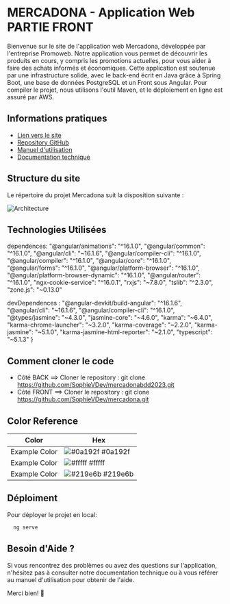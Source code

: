 
# MERCADONA - Application Web PARTIE FRONT

Bienvenue sur le site de l'application web Mercadona, développée par l'entreprise Promoweb. Notre application vous permet de découvrir les produits en cours, y compris les promotions actuelles, pour vous aider à faire des achats informés et économiques. Cette application est soutenue par une infrastructure solide, avec le back-end écrit en Java grâce à Spring Boot, une base de données PostgreSQL et un Front sous Angular. Pour compiler le projet, nous utilisons l'outil Maven, et le déploiement en ligne est assuré par AWS.


## Informations pratiques

- [Lien vers le site](http://mercadonastudi.io.s3-website.eu-west-3.amazonaws.com/)
- [Repository GitHub](https://github.com/SophieVDev/mercadonabdd2023.git)
- [Manuel d'utilisation](https://docs.google.com/presentation/d/1BiHJ4P0IwYFj6bwgaUwLMNisXprXVSaZ/edit?usp=sharing&ouid=103432003492750525135&rtpof=true&sd=true)
- [Documentation technique](https://drive.google.com/file/d/10I9eyQPA5GpkmJQJ8jsSytImhkh9pYrB/view?usp=sharing)



## Structure du site

Le répertoire du projet Mercadona suit la disposition suivante :

![Architecture](../mercadona/src/assets/images/architecture-front.png)


## Technologies Utilisées

  dependences: 
    "@angular/animations": "^16.1.0",
    "@angular/common": "^16.1.0",
    "@angular/cli": "~16.1.6",
    "@angular/compiler-cli": "^16.1.0",
    "@angular/compiler": "^16.1.0",
    "@angular/core": "^16.1.0",
    "@angular/forms": "^16.1.0",
    "@angular/platform-browser": "^16.1.0",
    "@angular/platform-browser-dynamic": "^16.1.0",
    "@angular/router": "^16.1.0",
    "ngx-cookie-service": "^16.0.1",
    "rxjs": "~7.8.0",
    "tslib": "^2.3.0",
    "zone.js": "~0.13.0"

  devDependences :
    "@angular-devkit/build-angular": "^16.1.6",
    "@angular/cli": "~16.1.6",
    "@angular/compiler-cli": "^16.1.0",
    "@types/jasmine": "~4.3.0",
    "jasmine-core": "~4.6.0",
    "karma": "~6.4.0",
    "karma-chrome-launcher": "~3.2.0",
    "karma-coverage": "~2.2.0",
    "karma-jasmine": "~5.1.0",
    "karma-jasmine-html-reporter": "~2.1.0",
    "typescript": "~5.1.3"
  }


## Comment cloner le code


- Côté BACK ==> Cloner le repository : git clone https://github.com/SophieVDev/mercadonabdd2023.git
- Côté FRONT ==> Cloner le repository : git clone https://github.com/SophieVDev/mercadona.git






## Color Reference

| Color             | Hex                                                                |
| ----------------- | ------------------------------------------------------------------ |
| Example Color | ![#0a192f](https://via.placeholder.com/10/0a192f?text=+) #0a192f |
| Example Color | ![#fffff](https://via.placeholder.com/10/f8f8f8?text=+) #fffff |
| Example Color | ![#219e6b](https://via.placeholder.com/10/00b48a?text=+) #219e6b |



## Déploiment

Pour déployer le projet en local:

```bash
  ng serve
```

## Besoin d'Aide ?
Si vous rencontrez des problèmes ou avez des questions sur l'application, n'hésitez pas à consulter notre documentation technique ou à vous référer au manuel d'utilisation pour obtenir de l'aide.

Merci bien! 🛒


